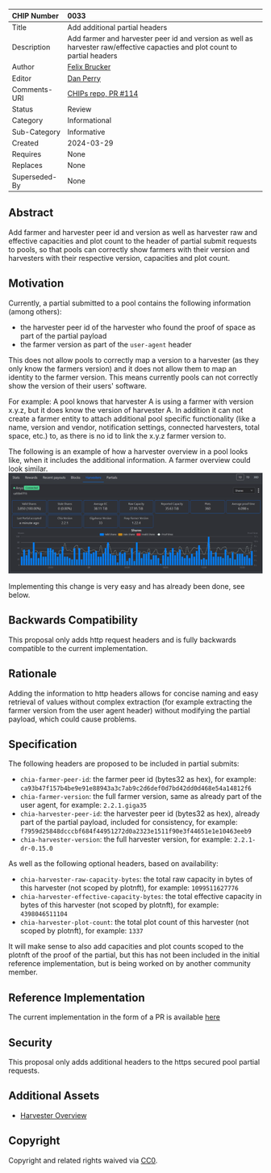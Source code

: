 CHIP Number   | 0033
:-------------|:----
Title         | Add additional partial headers
Description   | Add farmer and harvester peer id and version as well as harvester raw/effective capacties and plot count to partial headers
Author        | [Felix Brucker](https://github.com/felixbrucker)
Editor        | [Dan Perry](https://github.com/danieljperry)
Comments-URI  | [CHIPs repo, PR #114](https://github.com/Chia-Network/chips/pull/114)
Status        | Review
Category      | Informational
Sub-Category  | Informative
Created       | 2024-03-29
Requires      | None
Replaces      | None
Superseded-By | None

## Abstract

Add farmer and harvester peer id and version as well as harvester raw and effective capacities and plot count to the header of partial submit requests to pools, so that pools can correctly show farmers with their version and harvesters with their respective version, capacities and plot count.

## Motivation

Currently, a partial submitted to a pool contains the following information (among others):
- the harvester peer id of the harvester who found the proof of space as part of the partial payload
- the farmer version as part of the `user-agent` header

This does not allow pools to correctly map a version to a harvester (as they only know the farmers version) and it does not allow them to map an identity to the farmer version. This means currently pools can not correctly show the version of their users' software.

For example: A pool knows that harvester A is using a farmer with version x.y.z, but it does know the version of harvester A. In addition it can not create a farmer entity to attach additional pool specific functionality (like a name, version and vendor, notification settings, connected harvesters, total space, etc.) to, as there is no id to link the x.y.z farmer version to.

The following is an example of how a harvester overview in a pool looks like, when it includes the additional information. A farmer overview could look similar.
![Harvester Overview](../assets/chip-felix-add-additional-partial-headers/harvester-overview.png)

Implementing this change is very easy and has already been done, see below.

## Backwards Compatibility

This proposal only adds http request headers and is fully backwards compatible to the current implementation.

## Rationale

Adding the information to http headers allows for concise naming and easy retrieval of values without complex extraction (for example extracting the farmer version from the user agent header) without modifying the partial payload, which could cause problems.

## Specification

The following headers are proposed to be included in partial submits:
- `chia-farmer-peer-id`: the farmer peer id (bytes32 as hex), for example: `ca93b47f157b4be9e91e88943a3c7ab9c2d6def0d7bd42dd0d468e54a14812f6`
- `chia-farmer-version`: the full farmer version, same as already part of the user agent, for example: `2.2.1.giga35`
- `chia-harvester-peer-id`: the harvester peer id (bytes32 as hex), already part of the partial payload, included for consistency, for example: `f7959d25848dcccbf684f44951272d0a2323e1511f90e3f44651e1e10463eeb9`
- `chia-harvester-version`: the full harvester version, for example: `2.2.1-dr-0.15.0`

As well as the following optional headers, based on availability:
- `chia-harvester-raw-capacity-bytes`: the total raw capacity in bytes of this harvester (not scoped by plotnft), for example: `1099511627776`
- `chia-harvester-effective-capacity-bytes`: the total effective capacity in bytes of this harvester (not scoped by plotnft), for example: `4398046511104`
- `chia-harvester-plot-count`: the total plot count of this harvester (not scoped by plotnft), for example: `1337`

It will make sense to also add capacities and plot counts scoped to the plotnft of the proof of the partial, but this has not been included in the initial reference implementation, but is being worked on by another community member.

## Reference Implementation

The current implementation in the form of a PR is available [here](https://github.com/Chia-Network/chia-blockchain/pull/17788)

## Security

This proposal only adds additional headers to the https secured pool partial requests.

## Additional Assets

- [Harvester Overview](../assets/chip-felix-add-additional-partial-headers/harvester-overview.png)

## Copyright

Copyright and related rights waived via [CC0](https://creativecommons.org/publicdomain/zero/1.0/).




